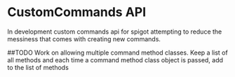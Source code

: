 # CustomCommands API
In development custom commands api for spigot attempting to reduce the messiness that comes with creating new commands.

##TODO
Work on allowing multiple command method classes. Keep a list of all methods and each time a command method class object is passed, add to the list of methods
